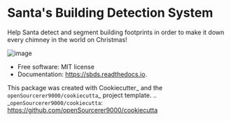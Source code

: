  # Santa's Building Detection System

Help Santa detect and segment building footprints in order to make it down every chimney in the world on Christmas!

![image](https://github.com/openSourcerer9000/sbds/assets/61931826/2dd7b4fd-21e9-4343-b94e-c6aa58318b79)


* Free software: MIT license
* Documentation: https://sbds.readthedocs.io.




This package was created with Cookiecutter_ and the `openSourcerer9000/cookiecutta`_ project template.
.. _`openSourcerer9000/cookiecutta`: https://github.com/openSourcerer9000/cookiecutta
